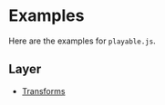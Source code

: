 # Examples

Here are the examples for `playable.js`.

## Layer

- [Transforms](https://codepen.io/Lanfei/pen/pGVNOm/left/?editors=0010)
